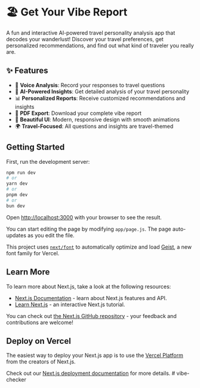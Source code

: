 # 🏖️ Get Your Vibe Report

A fun and interactive AI-powered travel personality analysis app that decodes your wanderlust! Discover your travel preferences, get personalized recommendations, and find out what kind of traveler you really are.

## ✨ Features

- 🎤 **Voice Analysis**: Record your responses to travel questions
- 🧠 **AI-Powered Insights**: Get detailed analysis of your travel personality
- 📊 **Personalized Reports**: Receive customized recommendations and insights
- 📄 **PDF Export**: Download your complete vibe report
- 🎨 **Beautiful UI**: Modern, responsive design with smooth animations
- 🌍 **Travel-Focused**: All questions and insights are travel-themed

## Getting Started

First, run the development server:

```bash
npm run dev
# or
yarn dev
# or
pnpm dev
# or
bun dev
```

Open [http://localhost:3000](http://localhost:3000) with your browser to see the result.

You can start editing the page by modifying `app/page.js`. The page auto-updates as you edit the file.

This project uses [`next/font`](https://nextjs.org/docs/app/building-your-application/optimizing/fonts) to automatically optimize and load [Geist](https://vercel.com/font), a new font family for Vercel.

## Learn More

To learn more about Next.js, take a look at the following resources:

- [Next.js Documentation](https://nextjs.org/docs) - learn about Next.js features and API.
- [Learn Next.js](https://nextjs.org/learn) - an interactive Next.js tutorial.

You can check out [the Next.js GitHub repository](https://github.com/vercel/next.js) - your feedback and contributions are welcome!

## Deploy on Vercel

The easiest way to deploy your Next.js app is to use the [Vercel Platform](https://vercel.com/new?utm_medium=default-template&filter=next.js&utm_source=create-next-app&utm_campaign=create-next-app-readme) from the creators of Next.js.

Check out our [Next.js deployment documentation](https://nextjs.org/docs/app/building-your-application/deploying) for more details.
#   v i b e - c h e c k e r  
 